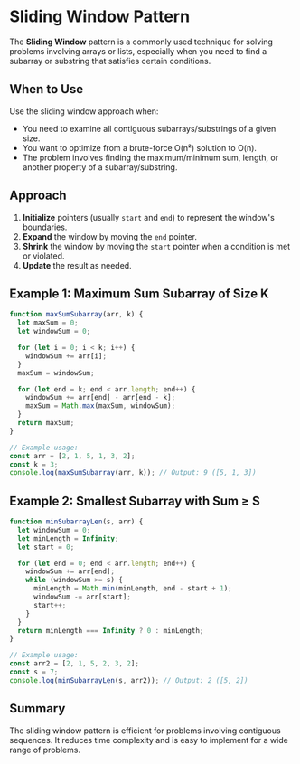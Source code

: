 # Sliding Window Pattern

The **Sliding Window** pattern is a commonly used technique for solving problems involving arrays or lists, especially when you need to find a subarray or substring that satisfies certain conditions.

## When to Use

Use the sliding window approach when:
- You need to examine all contiguous subarrays/substrings of a given size.
- You want to optimize from a brute-force O(n²) solution to O(n).
- The problem involves finding the maximum/minimum sum, length, or another property of a subarray/substring.

## Approach

1. **Initialize** pointers (usually `start` and `end`) to represent the window's boundaries.
2. **Expand** the window by moving the `end` pointer.
3. **Shrink** the window by moving the `start` pointer when a condition is met or violated.
4. **Update** the result as needed.

## Example 1: Maximum Sum Subarray of Size K

```js
function maxSumSubarray(arr, k) {
  let maxSum = 0;
  let windowSum = 0;

  for (let i = 0; i < k; i++) {
    windowSum += arr[i];
  }
  maxSum = windowSum;

  for (let end = k; end < arr.length; end++) {
    windowSum += arr[end] - arr[end - k];
    maxSum = Math.max(maxSum, windowSum);
  }
  return maxSum;
}

// Example usage:
const arr = [2, 1, 5, 1, 3, 2];
const k = 3;
console.log(maxSumSubarray(arr, k)); // Output: 9 ([5, 1, 3])
```

## Example 2: Smallest Subarray with Sum ≥ S

```js
function minSubarrayLen(s, arr) {
  let windowSum = 0;
  let minLength = Infinity;
  let start = 0;

  for (let end = 0; end < arr.length; end++) {
    windowSum += arr[end];
    while (windowSum >= s) {
      minLength = Math.min(minLength, end - start + 1);
      windowSum -= arr[start];
      start++;
    }
  }
  return minLength === Infinity ? 0 : minLength;
}

// Example usage:
const arr2 = [2, 1, 5, 2, 3, 2];
const s = 7;
console.log(minSubarrayLen(s, arr2)); // Output: 2 ([5, 2])
```

## Summary

The sliding window pattern is efficient for problems involving contiguous sequences. It reduces time complexity and is easy to implement for a wide range of problems.
